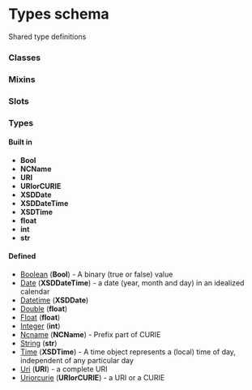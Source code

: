 # Types schema


Shared type definitions

### Classes

### Mixins

### Slots

### Types

#### Built in

 * **Bool**
 * **NCName**
 * **URI**
 * **URIorCURIE**
 * **XSDDate**
 * **XSDDateTime**
 * **XSDTime**
 * **float**
 * **int**
 * **str**
#### Defined

 * [Boolean](Boolean.md)  (**Bool**)  - A binary (true or false) value
 * [Date](Date.md)  (**XSDDateTime**)  - a date (year, month and day) in an idealized calendar
 * [Datetime](Datetime.md)  (**XSDDate**) 
 * [Double](Double.md)  (**float**) 
 * [Float](Float.md)  (**float**) 
 * [Integer](Integer.md)  (**int**) 
 * [Ncname](Ncname.md)  (**NCName**)  - Prefix part of CURIE
 * [String](String.md)  (**str**) 
 * [Time](Time.md)  (**XSDTime**)  - A time object represents a (local) time of day, independent of any particular day
 * [Uri](Uri.md)  (**URI**)  - a complete URI
 * [Uriorcurie](Uriorcurie.md)  (**URIorCURIE**)  - a URI or a CURIE
